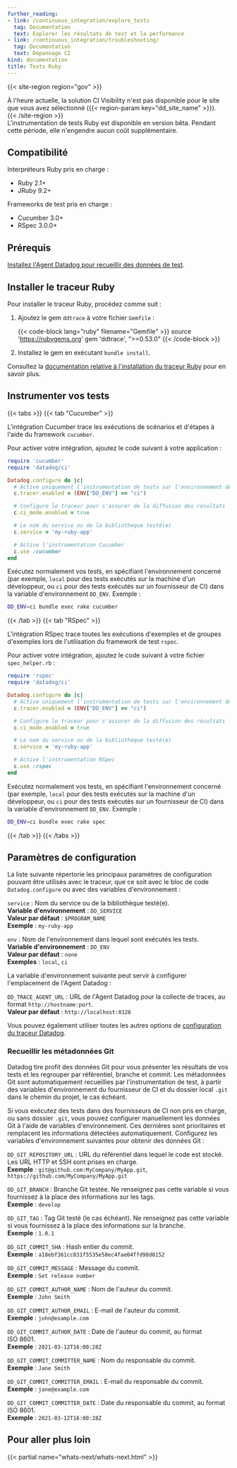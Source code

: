 ```yaml
---
further_reading:
- link: /continuous_integration/explore_tests
  tag: Documentation
  text: Explorer les résultats de test et la performance
- link: /continuous_integration/troubleshooting/
  tag: Documentation
  text: Dépannage CI
kind: documentation
title: Tests Ruby
---
```


{{< site-region region="gov" >}}
<div class="alert alert-warning">À l'heure actuelle, la solution CI Visibility n'est pas disponible pour le site que vous avez sélectionné ({{< region-param key="dd_site_name" >}}).</div>
{{< /site-region >}}

<div class="alert alert-info">L'instrumentation de tests Ruby est disponible en version bêta. Pendant cette période, elle n'engendre aucun coût supplémentaire.
</div>

## Compatibilité

Interpréteurs Ruby pris en charge :
* Ruby 2.1+
* JRuby 9.2+

Frameworks de test pris en charge :
* Cucumber 3.0+
* RSpec 3.0.0+

## Prérequis

[Installez l'Agent Datadog pour recueillir des données de test][1].

## Installer le traceur Ruby

Pour installer le traceur Ruby, procédez comme suit :

1. Ajoutez le gem `ddtrace` à votre fichier `Gemfile` :

    {{< code-block lang="ruby" filename="Gemfile" >}}
source 'https://rubygems.org'
gem 'ddtrace', ">=0.53.0"
{{< /code-block >}}

2. Installez le gem en exécutant `bundle install`.

Consultez la [documentation relative à l'installation du traceur Ruby][2] pour en savoir plus.

## Instrumenter vos tests

{{< tabs >}}
{{< tab "Cucumber" >}}

L'intégration Cucumber trace les exécutions de scénarios et d'étapes à l'aide du framework `cucumber`.

Pour activer votre intégration, ajoutez le code suivant à votre application :

```ruby
require 'cucumber'
require 'datadog/ci'

Datadog.configure do |c|
  # Active uniquement l'instrumentation de tests sur l'environnement de CI
  c.tracer.enabled = (ENV["DD_ENV"] == "ci")

  # Configure le traceur pour s'assurer de la diffusion des résultats
  c.ci_mode.enabled = true

  # Le nom du service ou de la bibliothèque testé(e)
  c.service = 'my-ruby-app'

  # Active l'instrumentation Cucumber
  c.use :cucumber
end
```

Exécutez normalement vos tests, en spécifiant l'environnement concerné (par exemple, `local` pour des tests exécutés sur la machine d'un développeur, ou `ci` pour des tests exécutés sur un fournisseur de CI) dans la variable d'environnement `DD_ENV`. Exemple :

```bash
DD_ENV=ci bundle exec rake cucumber
```

{{< /tab >}}
{{< tab "RSpec" >}}

L'intégration RSpec trace toutes les exécutions d'exemples et de groupes d'exemples lors de l'utilisation du framework de test `rspec`.

Pour activer votre intégration, ajoutez le code suivant à votre fichier `spec_helper.rb` :

```ruby
require 'rspec'
require 'datadog/ci'

Datadog.configure do |c|
  # Active uniquement l'instrumentation de tests sur l'environnement de CI
  c.tracer.enabled = (ENV["DD_ENV"] == "ci")

  # Configure le traceur pour s'assurer de la diffusion des résultats
  c.ci_mode.enabled = true

  # Le nom du service ou de la bibliothèque testé(e)
  c.service = 'my-ruby-app'

  # Active l'instrumentation RSpec
  c.use :rspec
end
```

Exécutez normalement vos tests, en spécifiant l'environnement concerné (par exemple, `local` pour des tests exécutés sur la machine d'un développeur, ou `ci` pour des tests exécutés sur un fournisseur de CI) dans la variable d'environnement `DD_ENV`. Exemple :

```bash
DD_ENV=ci bundle exec rake spec
```

{{< /tab >}}
{{< /tabs >}}

## Paramètres de configuration

La liste suivante répertorie les principaux paramètres de configuration pouvant être utilisés avec le traceur, que ce soit avec le bloc de code `Datadog.configure` ou avec des variables d'environnement :

`service`
: Nom du service ou de la bibliothèque testé(e).<br/>
**Variable d'environnement** : `DD_SERVICE`<br/>
**Valeur par défaut** : `$PROGRAM_NAME`<br/>
**Exemple** : `my-ruby-app`

`env`
: Nom de l'environnement dans lequel sont exécutés les tests.<br/>
**Variable d'environnement** : `DD_ENV`<br/>
**Valeur par défaut** : `none`<br/>
**Exemples** : `local`, `ci`

La variable d'environnement suivante peut servir à configurer l'emplacement de l'Agent Datadog :

`DD_TRACE_AGENT_URL`
: URL de l'Agent Datadog pour la collecte de traces, au format `http://hostname:port`.<br/>
**Valeur par défaut** : `http://localhost:8126`

Vous pouvez également utiliser toutes les autres options de [configuration du traceur Datadog][3].

### Recueillir les métadonnées Git

Datadog tire profit des données Git pour vous présenter les résultats de vos tests et les regrouper par référentiel, branche et commit. Les métadonnées Git sont automatiquement recueillies par l'instrumentation de test, à partir des variables d'environnement du fournisseur de CI et du dossier local `.git` dans le chemin du projet, le cas échéant.

Si vous exécutez des tests dans des fournisseurs de CI non pris en charge, ou sans dossier `.git`, vous pouvez configurer manuellement les données Git à l'aide de variables d'environnement. Ces dernières sont prioritaires et remplacent les informations détectées automatiquement. Configurez les variables d'environnement suivantes pour obtenir des données Git :

`DD_GIT_REPOSITORY_URL`
: URL du référentiel dans lequel le code est stocké. Les URL HTTP et SSH sont prises en charge.<br/>
**Exemple** : `git@github.com:MyCompany/MyApp.git`, `https://github.com/MyCompany/MyApp.git`

`DD_GIT_BRANCH`
: Branche Git testée. Ne renseignez pas cette variable si vous fournissez à la place des informations sur les tags.<br/>
**Exemple** : `develop`

`DD_GIT_TAG`
: Tag Git testé (le cas échéant). Ne renseignez pas cette variable si vous fournissez à la place des informations sur la branche.<br/>
**Exemple** : `1.0.1`

`DD_GIT_COMMIT_SHA`
: Hash entier du commit.<br/>
**Exemple** : `a18ebf361cc831f5535e58ec4fae04ffd98d8152`

`DD_GIT_COMMIT_MESSAGE`
: Message du commit.<br/>
**Exemple** : `Set release number`

`DD_GIT_COMMIT_AUTHOR_NAME`
: Nom de l'auteur du commit.<br/>
**Exemple** : `John Smith`

`DD_GIT_COMMIT_AUTHOR_EMAIL`
: E-mail de l'auteur du commit.<br/>
**Exemple** : `john@example.com`

`DD_GIT_COMMIT_AUTHOR_DATE`
: Date de l'auteur du commit, au format ISO 8601.<br/>
**Exemple** : `2021-03-12T16:00:28Z`

`DD_GIT_COMMIT_COMMITTER_NAME`
: Nom du responsable du commit.<br/>
**Exemple** : `Jane Smith`

`DD_GIT_COMMIT_COMMITTER_EMAIL`
: E-mail du responsable du commit.<br/>
**Exemple** : `jane@example.com`

`DD_GIT_COMMIT_COMMITTER_DATE`
: Date du responsable du commit, au format ISO 8601.<br/>
**Exemple** : `2021-03-12T16:00:28Z`

## Pour aller plus loin

{{< partial name="whats-next/whats-next.html" >}}

[1]: /fr/continuous_integration/setup_tests/agent/
[2]: /fr/tracing/setup_overview/setup/ruby/#installation
[3]: /fr/tracing/setup_overview/setup/ruby/?tab=containers#configuration